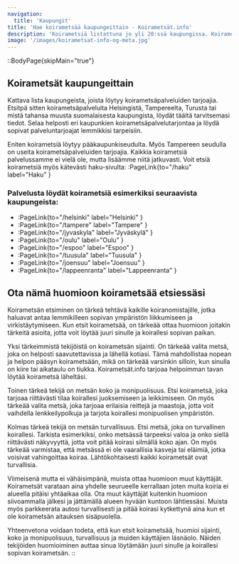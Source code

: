 ```yaml
---
navigation:
  title: 'Kaupungit'
title: 'Hae koirametsää kaupungeittain - Koirametsät.info'
description: 'Koirametsiä listattuna jo yli 20:ssä kaupungissa. Koirametsät Helsingissä, Jyväskylässä, Tampereella ja ympäri suomen kätevästi yhden palevelun kautta.'
image: '/images/koirametsat-info-og-meta.jpg'
---
```


::BodyPage{skipMain="true"}
## Koirametsät kaupungeittain

Kattava lista kaupungeista, joista löytyy koirametsäpalveluiden tarjoajia. Etsitpä sitten koirametsäpalveluita Helsingistä, Tampereelta, Turusta tai mistä tahansa muusta suomalaisesta kaupungista, löydät täältä tarvitsemasi tiedot. Selaa helposti eri kaupunkien koirametsäpalvelutarjontaa ja löydä sopivat palveluntarjoajat lemmikkisi tarpeisiin.

Eniten koirametsiä löytyy pääkaupunkiseudulta. Myös Tampereen seudulla on useita koirametsäpalveluiden tarjoajia. Kaikkia koirametsiä palvelussamme ei vielä ole, mutta lisäämme niitä jatkuvasti.
Voit etsiä koirametsiä myös kätevästi haku-sivulta: :PageLink{to="/haku" label="Haku" }

### Palvelusta löydät koirametsiä esimerkiksi seuraavista kaupungeista:
- :PageLink{to="/helsinki" label="Helsinki" }
- :PageLink{to="/tampere" label="Tampere" }
- :PageLink{to="/jyvaskyla" label="Jyväskylä" }
- :PageLink{to="/oulu" label="Oulu" }
- :PageLink{to="/espoo" label="Espoo" }
- :PageLink{to="/tuusula" label="Tuusula" }
- :PageLink{to="/joensuu" label="Joensuu" }
- :PageLink{to="/lappeenranta" label="Lappeenranta" }

## Ota nämä huomioon koirametsää etsiessäsi
Koirametsän etsiminen on tärkeä tehtävä kaikille koiranomistajille, jotka haluavat antaa lemmikilleen sopivan ympäristön liikkumiseen ja virkistäytymiseen. Kun etsit koirametsää, on tärkeää ottaa huomioon joitakin tärkeitä asioita, jotta voit löytää juuri sinulle ja koirallesi sopivan paikan.

Yksi tärkeimmistä tekijöistä on koirametsän sijainti. On tärkeää valita metsä, joka on helposti saavutettavissa ja lähellä kotiasi. Tämä mahdollistaa nopean ja helpon pääsyn koirametsään, mikä on tärkeää varsinkin silloin, kun sinulla on kiire tai aikataulu on tiukka. Koirametsät.info tarjoaa helpoimman tavan löytää koirametsä läheltäsi.

Toinen tärkeä tekijä on metsän koko ja monipuolisuus. Etsi koirametsä, joka tarjoaa riittävästi tilaa koirallesi juoksemiseen ja leikkimiseen. On myös tärkeää valita metsä, joka tarjoaa erilaisia reittejä ja maastoja, jotta voit vaihdella lenkkeilypolkuja ja tarjota koirallesi monipuolisen ympäristön.

Kolmas tärkeä tekijä on metsän turvallisuus. Etsi metsä, joka on turvallinen koirallesi. Tarkista esimerkiksi, onko metsässä tarpeeksi valoa ja onko siellä riittävästi näkyvyyttä, jotta voit pitää koirasi silmällä koko ajan. On myös tärkeää varmistaa, että metsässä ei ole vaarallisia kasveja tai eläimiä, jotka voisivat vahingoittaa koiraa. Lähtökohtaisesti kaikki koirametsät ovat turvallisia.

Viimeisenä mutta ei vähäisimpänä, muista ottaa huomioon muut käyttäjät. Koirametsät varataan aina yhdelle seurueelle kerrallaan joten muita koiria ei alueella pitäisi yhtäaikaa olla. Ota muut käyttäjät kuitenkin huomioon siivoammalla jälkesi ja jättämällä alueen hyvään kuntoon lähtiessäsi. Muista myös parkkeerata autosi turvallisesti ja pitää koirasi kytkettynä aina kun et ole koirametsän aitauksen sisäpuolella.

Yhteenvetona voidaan todeta, että kun etsit koirametsää, huomioi sijainti, koko ja monipuolisuus, turvallisuus ja muiden käyttäjien läsnäolo. Näiden tekijöiden huomioiminen auttaa sinua löytämään juuri sinulle ja koirallesi sopivan koirametsän.
::